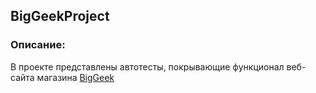 ## BigGeekProject

### Описание:
В проекте представлены автотесты, покрывающие функционал веб-сайта магазина [BigGeek](https://biggeek.ru/)
